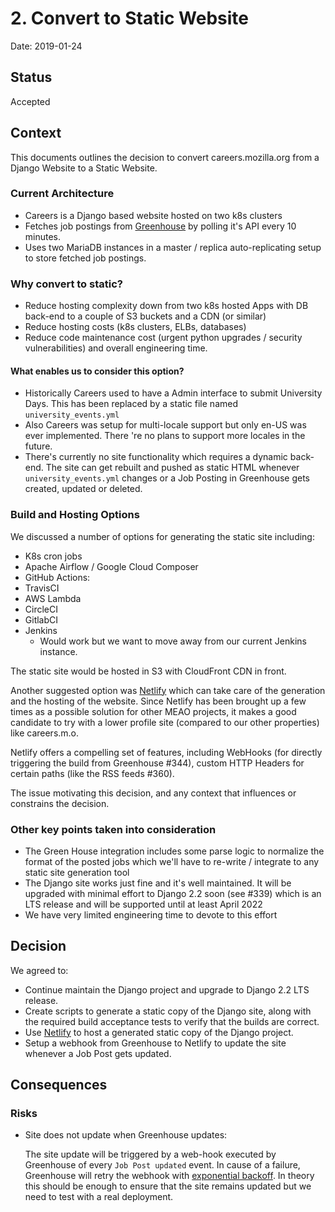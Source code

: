 # 2. Convert to Static Website

Date: 2019-01-24

## Status

Accepted

## Context

This documents outlines the decision to convert careers.mozilla.org from a
Django Website to a Static Website.


### Current Architecture

 - Careers is a Django based website hosted on two k8s clusters
 - Fetches job postings from [Greenhouse](https://www.greenhouse.io/) by polling
   it's API every 10 minutes.
 - Uses two MariaDB instances in a master / replica auto-replicating setup to
   store fetched job postings.

### Why convert to static?

 - Reduce hosting complexity down from two k8s hosted Apps with DB back-end
   to a couple of S3 buckets and a CDN (or similar)
 - Reduce hosting costs (k8s clusters, ELBs, databases)
 - Reduce code maintenance cost (urgent python upgrades / security
   vulnerabilities) and overall engineering time.

#### What enables us to consider this option?

 - Historically Careers used to have a Admin interface to submit University
   Days. This has been replaced by a static file named `university_events.yml`
 - Also Careers was setup for multi-locale support but only en-US was ever
   implemented. There 're no plans to support more locales in the future.
 - There's currently no site functionality which requires a dynamic back-end.
   The site can get rebuilt and pushed as static HTML whenever
   `university_events.yml` changes or a Job Posting in Greenhouse gets created,
   updated or deleted.

### Build and Hosting Options

We discussed a number of options for generating the static site including:

 - K8s cron jobs
 - Apache Airflow / Google Cloud Composer
 - GitHub Actions:
 - TravisCI
 - AWS Lambda
 - CircleCI
 - GitlabCI
 - Jenkins
   - Would work but we want to move away from our current Jenkins instance.

The static site would be hosted in S3 with CloudFront CDN in front.

Another suggested option was [Netlify](http://netlify.com/) which can take care
of the generation and the hosting of the website. Since Netlify has been brought
up a few times as a possible solution for other MEAO projects, it makes a good
candidate to try with a lower profile site (compared to our other properties)
like careers.m.o.

Netlify offers a compelling set of features, including WebHooks (for directly
triggering the build from Greenhouse #344), custom HTTP Headers for certain
paths (like the RSS feeds #360).

The issue motivating this decision, and any context that influences or
constrains the decision.

### Other key points taken into consideration

 - The Green House integration includes some parse logic to normalize the format
   of the posted jobs which we'll have to re-write / integrate to any static
   site generation tool
 - The Django site works just fine and it's well maintained. It will be upgraded
   with minimal effort to Django 2.2 soon (see #339) which is an LTS release and
   will be supported until at least April 2022
 - We have very limited engineering time to devote to this effort


## Decision

We agreed to:
 - Continue maintain the Django project and upgrade to Django 2.2 LTS release.
 - Create scripts to generate a static copy of the Django site, along with the
   required build acceptance tests to verify that the builds are correct.
 - Use [Netlify](http://netlify.com/) to host a generated static copy of the
   Django project.
 - Setup a webhook from Greenhouse to Netlify to update the site whenever a Job
   Post gets updated.

## Consequences

### Risks

- Site does not update when Greenhouse updates:

  The site update will be triggered by a web-hook executed by Greenhouse of
  every `Job Post updated` event. In cause of a failure, Greenhouse will retry
  the webhook with [exponential
  backoff](https://developers.greenhouse.io/webhooks.html#retry-policy). In
  theory this should be enough to ensure that the site remains updated but we
  need to test with a real deployment.

